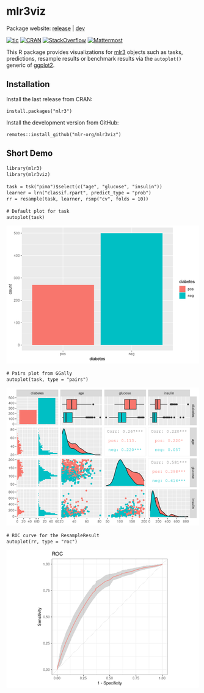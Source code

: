 
mlr3viz
=======

Package website: [release](https://mlr3.mlr-org.com/) \|
[dev](https://mlr3.mlr-org.com/dev/)

<!-- badges: start -->

[![tic](https://github.com/mlr-org/mlr3viz/workflows/tic/badge.svg?branch=master)](https://github.com/mlr-org/mlr3viz/actions)
[![CRAN](https://www.r-pkg.org/badges/version/mlr3viz)](https://cran.r-project.org/package=mlr3viz)
[![StackOverflow](https://img.shields.io/badge/stackoverflow-mlr3-orange.svg)](https://stackoverflow.com/questions/tagged/mlr3)
[![Mattermost](https://img.shields.io/badge/chat-mattermost-orange.svg)](https://lmmisld-lmu-stats-slds.srv.mwn.de/mlr_invite/)
<!-- badges: end -->

This R package provides visualizations for
[mlr3](https://mlr3.mlr-org.com) objects such as tasks, predictions,
resample results or benchmark results via the `autoplot()` generic of
[ggplot2](https://ggplot2.tidyverse.org/).

Installation
------------

Install the last release from CRAN:

    install.packages("mlr3")

Install the development version from GitHub:

    remotes::install_github("mlr-org/mlr3viz")

Short Demo
----------

    library(mlr3)
    library(mlr3viz)

    task = tsk("pima")$select(c("age", "glucose", "insulin"))
    learner = lrn("classif.rpart", predict_type = "prob")
    rr = resample(task, learner, rsmp("cv", folds = 10))

    # Default plot for task
    autoplot(task)

![](man/figures/README-demo-1.png)<!-- -->

    # Pairs plot from GGally
    autoplot(task, type = "pairs")

![](man/figures/README-demo-2.png)<!-- -->

    # ROC curve for the ResampleResult
    autoplot(rr, type = "roc")

![](man/figures/README-demo-3.png)<!-- -->
